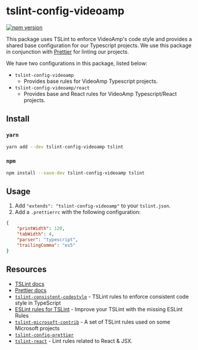 # tslint-config-videoamp
[![npm version](https://badge.fury.io/js/tslint-config-videoamp.svg)](https://badge.fury.io/js/tslint-config-videoamp)

This package uses TSLint to enforce VideoAmp's code style and provides a shared base configuration for our Typescript projects. We use this package in conjunction with [Prettier](https://prettier.io) for linting our projects.

We have two configurations in this package, listed below:
- `tslint-config-videoamp`
    *  Provides base rules for VideoAmp Typescript projects.
- `tslint-config-videoamp/react`
    * Provides base and React rules for VideoAmp Typescript/React projects.

## Install
### `yarn`
```sh
yarn add --dev tslint-config-videoamp tslint
```
### `npm`
```sh
npm install --save-dev tslint-config-videoamp tslint
```

## Usage
1. Add `"extends": "tslint-config-videoamp"` to your `tslint.json`.
2. Add a `.prettierrc` with the following configuration:
```json
{
    "printWidth": 120,
    "tabWidth": 4,
    "parser": "typescript",
    "trailingComma": "es5"
}
```

## Resources
- [TSLint docs](https://palantir.github.io/tslint/)
- [Prettier docs]()
- [`tslint-consistent-codestyle`](https://github.com/ajafff/tslint-consistent-codestyle) - TSLint rules to enforce consistent code style in TypeScript
- [ESLint rules for TSLint](https://github.com/buzinas/tslint-eslint-rules) - Improve your TSLint with the missing ESLint Rules
- [`tslint-microsoft-contrib`](https://github.com/Microsoft/tslint-microsoft-contrib) - A set of TSLint rules used on some Microsoft projects
- [`tslint-config-prettier`](https://github.com/alexjoverm/tslint-config-prettier)
- [`tslint-react`](https://github.com/palantir/tslint-react) - Lint rules related to React & JSX.
